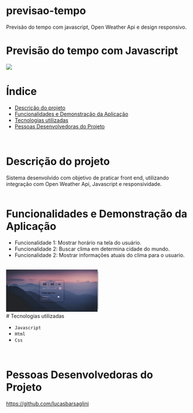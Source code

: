# previsao-tempo
Previsão do tempo com javascript, Open Weather Api e design responsivo.

# Previsão do tempo com Javascript

<img src="http://img.shields.io/static/v1?label=STATUS&message=CONCLUIDO&color=GREEN&style=for-the-badge"/>
<br/>


# Índice

* [Descrição do projeto](#descrição-do-projeto)
* [Funcionalidades e Demonstração da Aplicação](#funcionalidades-e-demonstração-da-aplicação)
* [Tecnologias utilizadas](#tecnologias-utilizadas)
* [Pessoas Desenvolvedoras do Projeto](#pessoas-desenvolvedoras)
<br/>

# Descrição do projeto

Sistema desenvolvido com objetivo de praticar front end, utilizando integração com Open Weather Api, Javascript e responsividade.
<br/><br/>


# Funcionalidades e Demonstração da Aplicação

* Funcionalidade 1: Mostrar horário na tela do usuário.
* Funcionalidade 2: Buscar clima em determina cidade do mundo. 
* Funcionalidade 2: Mostrar informações atuais do clima para o usuario. 
<br/>
<img width="50%" heigth="50%" src="Animação.gif">


<br/>
# Tecnologias utilizadas 

- ``Javascript``
- ``Html``
- ``Css``
<br/>

# Pessoas Desenvolvedoras do Projeto

https://github.com/lucasbarsaglini




